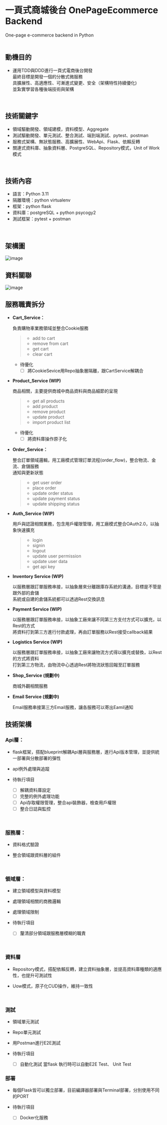 # 一頁式商城後台 OnePageEcommerce Backend
One-page e-commerce backend in Python
 <br/> 
 <br/>  
## 動機目的
 - 運用TDD與DDD進行一頁式電商後台開發  
最終目標是開發一個的分散式微服務  
具擴展性、高適應性、可漸進式變更、安全（架構特性持續優化)  
並紮實學習各種後端技術與架構  
 <br/> 
 
## 技術關鍵字
 - 領域驅動開發、領域建模，資料模型、Aggregate  
 - 測試驅動開發、單元測試、整合測試、端到端測試、pytest、postman  
 - 服務式架構、無狀態服務、高擴展性、WebApi、Flask、依賴反轉  
 - 關連式資料庫、抽象資料層、PostgreSQL、Repository模式，Unit of Work模式  
 <br/>

## 技術內容
 - 語言：Python 3.11
 - 隔離環境：python virtualenv  
 - 框架：python flask  
 - 資料庫：postgreSQL + python psycogy2  
 - 測試框架：pytest + postman  
 <br/>

## 架構圖
![image](https://github.com/p10588/OnePageEcommerce/assets/12834223/db0c794a-7aa9-4757-aa85-e5ad4456489b)

## 資料關聯
![image](https://github.com/p10588/OnePageEcommerce/assets/12834223/397814de-d6f6-4e0f-98db-45dd6da122e8)

## 服務職責拆分
   
 - **Cart_Service：** 
   
   負責購物車業務領域並整合Cookie服務

   > - add to cart
   > - remove from cart
   > - get cart 
   > - clear cart

   - 待優化
     - [ ] 將CookieSevice用Repo抽象層隔離，跟CartService解耦合

- **Product_Service (WIP)**
  
  商品相關，主要提供商城中商品資料與商品細節的呈現
  
  > - get all products
  > - add product
  > - remove product
  > - update product
  > - import product list
  
  - 待優化
     - [ ] 將資料庫操作原子化

 - **Order_Service：**  

   整合訂單領域邏輯，用工廠模式管理訂單流程(order_flow)，整合物流、金流、倉儲服務  
   通知與更新狀態
   
   > - get user order
   > - place order
   > - update order status
   > - update payment status
   > - update shipping status

 - **Auth_Service (WIP)**
   
   用戶與認證相關業務，包含用戶權限管理，用工廠模式整合OAuth2.0，以抽象快速擴充
   
   > - login
   > - signin
   > - logout
   > - update user permission
   > - update user data
   > - get api key

- **Inventory Service (WIP)**
  
  以服務層跟訂單服務串接，以抽象層來分離跟庫存系統的溝通，目標是不管是跟外部的倉儲  
  系統或自建的倉儲系統都可以透過Rest交換訊息
 
 - **Payment Service (WIP)**
   
   以服務層跟訂單服務串接，以抽象工廠來讓不同第三方支付方式可以擴充，以Rest的方式  
   將資料打到第三方進行付款處理，再由訂單服務以Rest接受callback結果

 - **Logistics Service (WIP)**
   
   以服務層跟訂單服務串接，以抽象工廠來讓物流方式得以擴充或替換，以Rest的方式將資料  
   打到第三方物流，由物流中心透過Rest將物流狀態回報至訂單服務

 - **Shop_Service (規劃中)**
   
   商城外觀相關服務

 - **Email Service (規劃中)**
   
   Email服務串接第三方Email服務，讓各服務可以寄出Eamil通知

## 技術架構

### Api層：
 - flask框架，搭配blueprint解耦Api層與服務層，進行Api版本管理，並提供統一部署與分散部署的彈性
 
 - api例外處理與追蹤
 
 - 待執行項目
      - [ ] 解耦資料庫設定
      - [ ] 完整的例外處理功能
      - [ ] Api存取權限管理，整合api裝飾器，檢查用戶權限
      - [ ] 整合日誌與監控
 <br/>

### 服務層：
 - 資料格式驗證
      
 - 整合領域跟資料層的組件
    
 <br/>
 
### 領域層：
- 建立領域模型與資料模型
 
- 處理領域相關的商務邏輯
      
- 處理領域限制
      
- 待執行項目
  - [ ] 釐清部分領域跟服務層模糊的職責
 <br/>
 
### 資料層
- Repository模式，搭配依賴反轉，建立資料抽象層，並提高資料庫種類的適應性，也提升可測試性

- Uow模式，原子化CUD操作，維持一致性
 <br/>
 
### 測試
- 領域單元測試

- Repo單元測試

- 用Postman進行E2E測試

- 待執行項目
  - [ ] 自動化測試 當flask 執行時可以自動E2E Test、 Unit Test

### 部署
 - 每個Flask皆可以獨立部署，目前編譯器部署與Terminal部署，分別使用不同的PORT
   
 - 待執行項目
   - [ ] Docker化服務





